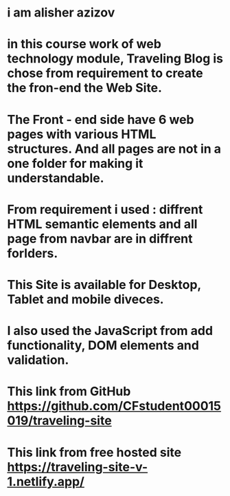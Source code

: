 # i am alisher azizov 
# in this course work of web technology module, Traveling Blog is chose from requirement to create the fron-end the Web Site.

# The Front - end side have 6 web pages with various HTML structures. And all pages are not in a one folder for making it understandable.

# From requirement i used : diffrent HTML semantic elements and all page from navbar are in diffrent forlders.

# This Site is available for Desktop, Tablet and mobile diveces.

# I also used the JavaScript from add functionality, DOM elements and validation.

# This link from GitHub https://github.com/CFstudent00015019/traveling-site
# This link from free hosted site https://traveling-site-v-1.netlify.app/